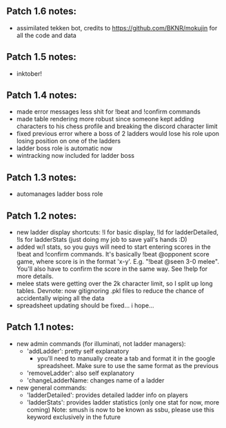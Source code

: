 ## Patch 1.6 notes:
- assimilated tekken bot, credits to https://github.com/BKNR/mokujin for all the code and data

## Patch 1.5 notes:
- inktober!

## Patch 1.4 notes:
- made error messages less shit for !beat and !confirm commands
- made table rendering more robust since someone kept adding characters to his chess profile and breaking the discord character limit
- fixed previous error where a boss of 2 ladders would lose his role upon losing position on one of the ladders
- ladder boss role is automatic now
- wintracking now included for ladder boss

## Patch 1.3 notes:
- automanages ladder boss role

## Patch 1.2 notes:
- new ladder display shortcuts: !l for basic display, !ld for ladderDetailed, !ls for ladderStats (just doing my job to save yall's hands :D)
- added w/l stats, so you guys will need to start entering scores in the !beat and !confirm commands. It's basically !beat @opponent score game, where score is in the format 'x-y'. E.g. "!beat @seen 3-0 melee". You'll also have to confirm the score in the same way. See !help for more details.
- melee stats were getting over the 2k character limit, so I split up long tables.
Devnote: now gitignoring .pkl files to reduce the chance of accidentally wiping all the data
- spreadsheet updating should be fixed... i hope...

## Patch 1.1 notes:
- new admin commands (for illuminati, not ladder managers):
    - 'addLadder': pretty self explanatory
        - you'll need to manually create a tab and format it in the google spreadsheet. Make sure to
        use the same format as the previous 
    - 'removeLadder': also self explanatory
    - 'changeLadderName: changes name of a ladder
- new general commands:
    - 'ladderDetailed': provides detailed ladder info on players
    - 'ladderStats': provides ladder statistics (only one stat for now, more coming)
Note: smush is now to be known as ssbu, please use this keyword exclusively in the future
